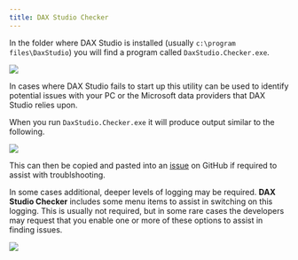 ```yaml
---
title: DAX Studio Checker
---
```


In the folder where DAX Studio is installed (usually ```c:\program files\DaxStudio```) you will find a program called ```DaxStudio.Checker.exe```. 

![](daxstudio-checker-location.png)

In cases where DAX Studio fails to start up this utility can be used to identify potential issues with your PC or the Microsoft data providers that DAX Studio relies upon.

When you run ```DaxStudio.Checker.exe``` it will produce output similar to the following.

![](daxstudio-checker.png)

This can then be copied and pasted into an [issue](/issues) on GitHub if required to assist with troublshooting.

In some cases additional, deeper levels of logging may be required. **DAX Studio Checker** includes some menu items to assist in switching on this logging. This is usually not required, but in some rare cases the developers may request that you enable one or more of these options to assist in finding issues.

![](file-menu.png)
